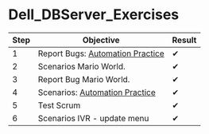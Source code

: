 # Dell_DBServer_Exercises



| Step    | Objective                                                                               | Result  |
| ------- | -------------------------------------------------------------------------------------   | --------|
|    1    | Report Bugs: [Automation Practice](http://automationpractice.com/index.php?)            |   ✔    |
|    2    | Scenarios Mario World.                                                                  |   ✔    |
|    3    | Report Bug Mario World.                                                                 |   ✔    |
|    4    | Scenarios: [Automation Practice](http://automationpractice.com/index.php?)              |   ✔    |                                                   
|    5    | Test Scrum                                                                              |   ✔    |
|    6    | Scenarios IVR - update menu                                                             |   ✔    |
